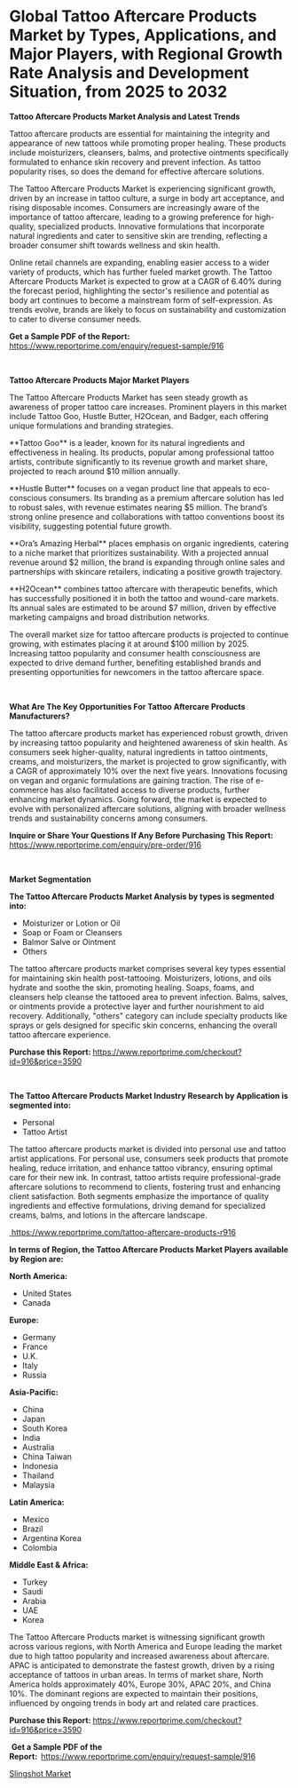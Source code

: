 <p><h1>Global Tattoo Aftercare Products Market by Types, Applications, and Major Players, with Regional Growth Rate Analysis and Development Situation, from 2025 to 2032</h1></p><p><strong>Tattoo Aftercare Products Market Analysis and Latest Trends</strong></p>
<p><p>Tattoo aftercare products are essential for maintaining the integrity and appearance of new tattoos while promoting proper healing. These products include moisturizers, cleansers, balms, and protective ointments specifically formulated to enhance skin recovery and prevent infection. As tattoo popularity rises, so does the demand for effective aftercare solutions.</p><p>The Tattoo Aftercare Products Market is experiencing significant growth, driven by an increase in tattoo culture, a surge in body art acceptance, and rising disposable incomes. Consumers are increasingly aware of the importance of tattoo aftercare, leading to a growing preference for high-quality, specialized products. Innovative formulations that incorporate natural ingredients and cater to sensitive skin are trending, reflecting a broader consumer shift towards wellness and skin health.</p><p>Online retail channels are expanding, enabling easier access to a wider variety of products, which has further fueled market growth. The Tattoo Aftercare Products Market is expected to grow at a CAGR of 6.40% during the forecast period, highlighting the sector's resilience and potential as body art continues to become a mainstream form of self-expression. As trends evolve, brands are likely to focus on sustainability and customization to cater to diverse consumer needs.</p></p>
<p><strong>Get a Sample PDF of the Report:&nbsp;</strong> <a href="https://www.reportprime.com/enquiry/request-sample/916?utm_campaign=3092&utm_medium=2&utm_source=Github&utm_content=ia&utm_term=18032025&utm_id=tattoo-aftercare-products">https://www.reportprime.com/enquiry/request-sample/916</a></p>
<p>&nbsp;</p>
<p><strong>Tattoo Aftercare Products Major Market Players</strong></p>
<p><p>The Tattoo Aftercare Products Market has seen steady growth as awareness of proper tattoo care increases. Prominent players in this market include Tattoo Goo, Hustle Butter, H2Ocean, and Badger, each offering unique formulations and branding strategies.</p><p>**Tattoo Goo** is a leader, known for its natural ingredients and effectiveness in healing. Its products, popular among professional tattoo artists, contribute significantly to its revenue growth and market share, projected to reach around $10 million annually.</p><p>**Hustle Butter** focuses on a vegan product line that appeals to eco-conscious consumers. Its branding as a premium aftercare solution has led to robust sales, with revenue estimates nearing $5 million. The brand’s strong online presence and collaborations with tattoo conventions boost its visibility, suggesting potential future growth.</p><p>**Ora’s Amazing Herbal** places emphasis on organic ingredients, catering to a niche market that prioritizes sustainability. With a projected annual revenue around $2 million, the brand is expanding through online sales and partnerships with skincare retailers, indicating a positive growth trajectory.</p><p>**H2Ocean** combines tattoo aftercare with therapeutic benefits, which has successfully positioned it in both the tattoo and wound-care markets. Its annual sales are estimated to be around $7 million, driven by effective marketing campaigns and broad distribution networks.</p><p>The overall market size for tattoo aftercare products is projected to continue growing, with estimates placing it at around $100 million by 2025. Increasing tattoo popularity and consumer health consciousness are expected to drive demand further, benefiting established brands and presenting opportunities for newcomers in the tattoo aftercare space.</p></p>
<p>&nbsp;</p>
<p><strong>What Are The Key Opportunities For Tattoo Aftercare Products Manufacturers?</strong></p>
<p><p>The tattoo aftercare products market has experienced robust growth, driven by increasing tattoo popularity and heightened awareness of skin health. As consumers seek higher-quality, natural ingredients in tattoo ointments, creams, and moisturizers, the market is projected to grow significantly, with a CAGR of approximately 10% over the next five years. Innovations focusing on vegan and organic formulations are gaining traction. The rise of e-commerce has also facilitated access to diverse products, further enhancing market dynamics. Going forward, the market is expected to evolve with personalized aftercare solutions, aligning with broader wellness trends and sustainability concerns among consumers.</p></p>
<p><strong>Inquire or Share Your Questions If Any Before Purchasing This Report:</strong> <a href="https://www.reportprime.com/enquiry/pre-order/916?utm_campaign=3092&utm_medium=2&utm_source=Github&utm_content=ia&utm_term=18032025&utm_id=tattoo-aftercare-products">https://www.reportprime.com/enquiry/pre-order/916</a></p>
<p>&nbsp;</p>
<p><strong>Market Segmentation</strong></p>
<p><strong>The Tattoo Aftercare Products Market Analysis by types is segmented into:</strong></p>
<p><ul><li>Moisturizer or Lotion or Oil</li><li>Soap or Foam or Cleansers</li><li>Balmor Salve or Ointment</li><li>Others</li></ul></p>
<p><p>The tattoo aftercare products market comprises several key types essential for maintaining skin health post-tattooing. Moisturizers, lotions, and oils hydrate and soothe the skin, promoting healing. Soaps, foams, and cleansers help cleanse the tattooed area to prevent infection. Balms, salves, or ointments provide a protective layer and further nourishment to aid recovery. Additionally, "others" category can include specialty products like sprays or gels designed for specific skin concerns, enhancing the overall tattoo aftercare experience.</p></p>
<p><strong>Purchase this Report:&nbsp;</strong><a href="https://www.reportprime.com/checkout?id=916&price=3590&utm_campaign=3092&utm_medium=2&utm_source=Github&utm_content=ia&utm_term=18032025&utm_id=tattoo-aftercare-products">https://www.reportprime.com/checkout?id=916&price=3590</a></p>
<p>&nbsp;</p>
<p><strong>The Tattoo Aftercare Products Market Industry Research by Application is segmented into:</strong></p>
<p><ul><li>Personal</li><li>Tattoo Artist</li></ul></p>
<p><p>The tattoo aftercare products market is divided into personal use and tattoo artist applications. For personal use, consumers seek products that promote healing, reduce irritation, and enhance tattoo vibrancy, ensuring optimal care for their new ink. In contrast, tattoo artists require professional-grade aftercare solutions to recommend to clients, fostering trust and enhancing client satisfaction. Both segments emphasize the importance of quality ingredients and effective formulations, driving demand for specialized creams, balms, and lotions in the aftercare landscape.</p></p>
<p><a href="https://www.reportprime.com/tattoo-aftercare-products-r916?utm_campaign=3092&utm_medium=2&utm_source=Github&utm_content=ia&utm_term=18032025&utm_id=tattoo-aftercare-products">&nbsp;https://www.reportprime.com/tattoo-aftercare-products-r916</a></p>
<p><strong>In terms of Region, the Tattoo Aftercare Products Market Players available by Region are:</strong></p>
<p>
    <p> <strong> North America: </strong>
        <ul>
            <li>United States</li>
            <li>Canada</li>
        </ul>
        </p> 
    <p> <strong> Europe: </strong>
        <ul>
            <li>Germany</li>
            <li>France</li>
            <li>U.K.</li>
            <li>Italy</li>
            <li>Russia</li>
        </ul>
        </p> 
    <p> <strong> Asia-Pacific: </strong>
        <ul>
            <li>China</li>
            <li>Japan</li>
            <li>South Korea</li>
            <li>India</li>
            <li>Australia</li>
            <li>China Taiwan</li>
            <li>Indonesia</li>
            <li>Thailand</li>
            <li>Malaysia</li>
        </ul>
        </p> 
    <p> <strong> Latin America: </strong>
        <ul>
            <li>Mexico</li>
            <li>Brazil</li>
            <li>Argentina Korea</li>
            <li>Colombia</li>
        </ul>
        </p> 
    <p> <strong> Middle East & Africa: </strong>
        <ul>
            <li>Turkey</li>
            <li>Saudi</li>
            <li>Arabia</li>
            <li>UAE</li>
            <li>Korea</li>
        </ul>
    </p>
    </p>
<p><p>The Tattoo Aftercare Products market is witnessing significant growth across various regions, with North America and Europe leading the market due to high tattoo popularity and increased awareness about aftercare. APAC is anticipated to demonstrate the fastest growth, driven by a rising acceptance of tattoos in urban areas. In terms of market share, North America holds approximately 40%, Europe 30%, APAC 20%, and China 10%. The dominant regions are expected to maintain their positions, influenced by ongoing trends in body art and related care practices.</p></p>
<p><strong>Purchase this Report: </strong><a href="https://www.reportprime.com/checkout?id=916&price=3590&utm_campaign=3092&utm_medium=2&utm_source=Github&utm_content=ia&utm_term=18032025&utm_id=tattoo-aftercare-products">https://www.reportprime.com/checkout?id=916&price=3590</a></p>
<p>&nbsp;<strong>Get a Sample PDF of the Report:&nbsp;&nbsp;</strong><a href="https://www.reportprime.com/enquiry/request-sample/916?utm_campaign=3092&utm_medium=2&utm_source=Github&utm_content=ia&utm_term=18032025&utm_id=tattoo-aftercare-products">https://www.reportprime.com/enquiry/request-sample/916</a></p>
<p><strong></strong></p>
<p><p><a href="https://github.com/dailyspunj47/Market-Research-Report-List-1/blob/main/slingshot-market.md?utm_campaign=3092&utm_medium=2&utm_source=Github&utm_content=ia&utm_term=18032025&utm_id=tattoo-aftercare-products">Slingshot Market</a></p></p>